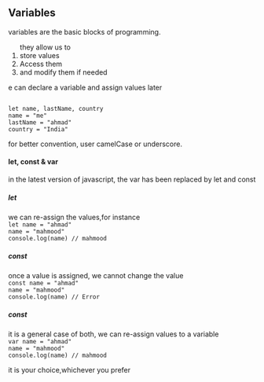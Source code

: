<h2>Variables</h2>
variables are the basic blocks of programming.
<ol>
they allow us to
<li>store values</li>
<li>Access them</li>
<li>and modify them if needed</li>
</ol>

<p>e can declare a variable  and assign values later<p>
<code>
let name, lastName, country
name = "me"
lastName = "ahmad"
country = "India"
</code>

<p>for better convention, user camelCase or underscore.</p>

<h4>let, const & var </h4>
<p>in the latest version of javascript, the var has been replaced by let and const</p>
<h5>let</h5>
we can re-assign the values,for instance
<code>
let name = "ahmad"
name = "mahmood"
console.log(name) // mahmood
</code>

<h5>const</h5>
once a value is assigned, we cannot change the value
<code>
const name = "ahmad"
name = "mahmood"
console.log(name) // Error
</code>

<h5>const</h5>
it is a general case of both, we can re-assign values to a variable
<code>
var name = "ahmad"
name = "mahmood"
console.log(name) // mahmood
</code>

<p>it is your choice,whichever you prefer</p>

